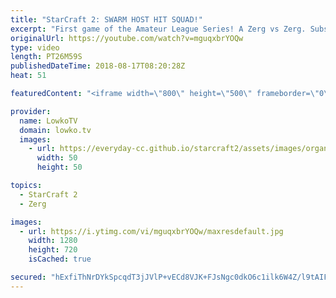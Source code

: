 ```yaml
---
title: "StarCraft 2: SWARM HOST HIT SQUAD!"
excerpt: "First game of the Amateur League Series! A Zerg vs Zerg. Subscribe for more videos: http://lowko.tv/youtube Stinky Cheese: https://goo.gl/49vhoj  A completely different kind of game. In this match, one player plays a much more standard game. The other however, decides to tech up and go Swarm Host, Ultralisks"
originalUrl: https://youtube.com/watch?v=mguqxbrYOQw
type: video
length: PT26M59S
publishedDateTime: 2018-08-17T08:20:28Z
heat: 51

featuredContent: "<iframe width=\"800\" height=\"500\" frameborder=\"0\" src=\"https://www.youtube.com/embed/mguqxbrYOQw\" allow=\"accelerometer; autoplay; encrypted-media; gyroscope; picture-in-picture\" allowfullscreen></iframe>"

provider:
  name: LowkoTV
  domain: lowko.tv
  images:
    - url: https://everyday-cc.github.io/starcraft2/assets/images/organizations/lowko.tv-50x50.jpg
      width: 50
      height: 50

topics:
  - StarCraft 2
  - Zerg

images:
  - url: https://i.ytimg.com/vi/mguqxbrYOQw/maxresdefault.jpg
    width: 1280
    height: 720
    isCached: true

secured: "hExfiThNrDYkSpcqdT3jJVlP+vECd8VJK+FJsNgc0dkO6c1ilk6W4Z/l9tAIFz72z8dVhgBo9NIGnfaz/V2JTSarEPz1auRP0jo98zMSd2YkovjTCGjpg5KAybC7NT4ShDNd+nVkDIFXLRTZwNm/DX403hshHvZ60cf0TMMmlakHsaBy87IQRwNeUYFDgJHxgsPFVfzN2c6B/EM72/S1KuHpzWudjcaxV4+C+VL5s49v8XiCgKrnt4h4Cj4BsUcG+PS8ISU8fdZRlbF4qOe/lyAg4W0t6rr8+LWeYZ5jYozK8VFGTkOmcxzpfueBdntbCleAqgb2rU7MecOlIhmRcyDHBcAbpfclbBqxpuU5SsAgUjchcnQ1Q/43SZVVpRLtcexgf+kxKFhglM8nkqwGytw+aUDrOUz9MWzHga9Vkag=;HMjDIl8em+UgW6SvSyyKPw=="
---
```


